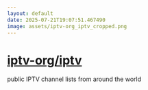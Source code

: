 ```yaml
---
layout: default
date: 2025-07-21T19:07:51.467490
image: assets/iptv-org_iptv_cropped.png
---
```


# [iptv-org/iptv](https://github.com/iptv-org/iptv)

public IPTV channel lists from around the world
